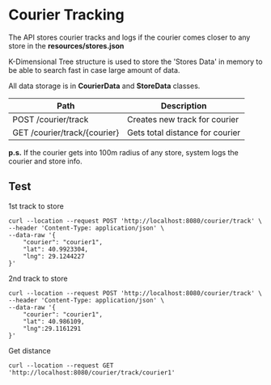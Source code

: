 # Courier Tracking

The API stores courier tracks and logs if the courier comes closer 
to any store in the **resources/stores.json**

K-Dimensional Tree structure is used to store the 'Stores Data' in memory 
to be able to search fast in case large amount of data.

All data storage is in **CourierData** and **StoreData** classes. 

| Path                         | Description                     |
|------------------------------|---------------------------------|
 | POST /courier/track          | Creates new track for courier   |
| GET /courier/track/{courier} | Gets total distance for courier |

**p.s.** If the courier gets into 100m radius of any store, system logs the courier and store info.

## Test

1st track to store
```shell
curl --location --request POST 'http://localhost:8080/courier/track' \
--header 'Content-Type: application/json' \
--data-raw '{
    "courier": "courier1",
    "lat": 40.9923304,
    "lng": 29.1244227
}'
```
2nd track to store
```shell
curl --location --request POST 'http://localhost:8080/courier/track' \
--header 'Content-Type: application/json' \
--data-raw '{
    "courier": "courier1",
    "lat": 40.986109,
    "lng":29.1161291
}'
```
Get distance
```shell
curl --location --request GET 'http://localhost:8080/courier/track/courier1'
```